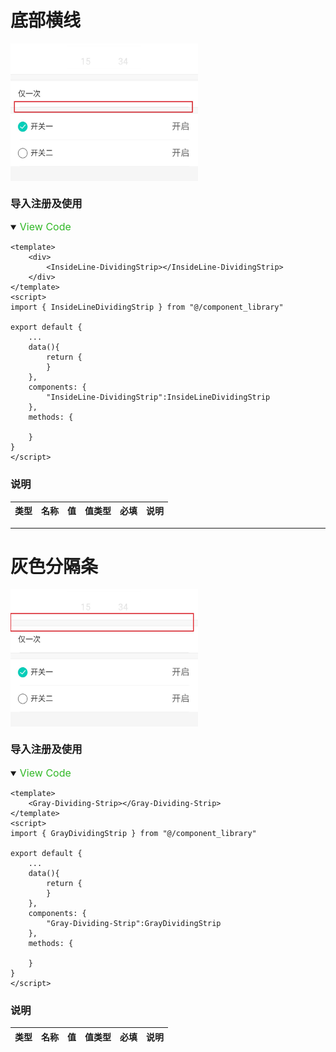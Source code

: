 # 底部横线

<img src="./image/底部横线.jpg"  width = "300" height = "220" alt="底部横线" align=center />

### 导入注册及使用
<!-- style='background-color:#f9f2f4' -->
<details open>
<summary><font color='#30b826' size='3px' > View Code</font></summary>

    <template>
        <div>
            <InsideLine-DividingStrip></InsideLine-DividingStrip>
        </div>
    </template>
    <script>
    import { InsideLineDividingStrip } from "@/component_library"

    export default {
        ...
        data(){
            return {
            }
        },
        components: {
            "InsideLine-DividingStrip":InsideLineDividingStrip
        },
        methods: {

        }
    }
    </script>

</details>
    
    
### 说明

|  类型   | 名称  | 值  | 值类型 | 必填  | 说明 |
|  ----  | ----  |  ----  | ----  | ----  | ---- |

---

# 灰色分隔条

<img src="./image/灰色分隔条.jpg"  width = "300" height = "220" alt="灰色分隔条" align=center />

### 导入注册及使用
<!-- style='background-color:#f9f2f4' -->
<details open>
<summary><font color='#30b826' size='3px' > View Code</font></summary>

    <template>
        <Gray-Dividing-Strip></Gray-Dividing-Strip>
    </template>
    <script>
    import { GrayDividingStrip } from "@/component_library"

    export default {
        ...
        data(){
            return {
            }
        },
        components: {
            "Gray-Dividing-Strip":GrayDividingStrip
        },
        methods: {

        }
    }
    </script>

</details>
    
    
### 说明

|  类型   | 名称  | 值  | 值类型 | 必填  | 说明 |
|  ----  | ----  |  ----  | ----  | ----  | ---- |